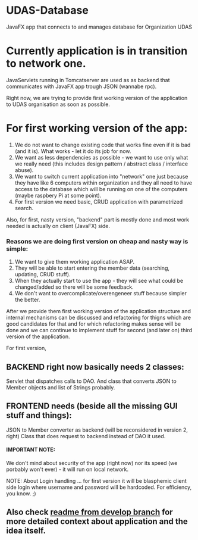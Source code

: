 # UDAS-Database
JavaFX app that connects to and manages database for Organization UDAS


# Currently application is in transition to network one.

JavaServlets running in Tomcatserver are used as as backend that communicates with JavaFX app trough JSON (wannabe rpc).

Right now, we are trying to provide first working version of the application to UDAS organisation as soon as possible.

# For first working version of the app:

1. We do not want to change existing code that works fine even if it is bad (and it is). What works - let it do its job for now.
2. We want as less dependencies as possible - we want to use only what we really need 
(this includes design pattern / abstract class / interface abuse).
3. We want to switch current application into "network" one just because they have like 6 computers within organization
 and they all need to have access to the database which will be running on one of the computers (maybe raspbery Pi at some point).
4. For first version we need basic, CRUD application with parametrized search.

Also, for first, nasty version, "backend" part is mostly done and most work needed is actually on client (JavaFX) side.

### Reasons we are doing first version on cheap and nasty way is simple: 

1. We want to give them working application ASAP. 
2. They will be able to start entering the member data (searching, updating, CRUD stuff).
3. When they actually start to use the app - they will see what could be changed/added so there will be some feedback.
4. We don't want to overcomplicate/overengeneer stuff because simpler the better.

After we provide them first working version of the application structure and internal mechanisms can be discussed and refactoring 
for thigns which are good candidates for that and for which refactoring makes sense will be done and we can continue to implement 
stuff for second (and later on) third version of the application.

For first version, 

## BACKEND right now basically needs 2 classes:

Servlet that dispatches calls to DAO. 
And class that converts JSON to Member objects and list of Strings probably.

## FRONTEND needs (beside all the missing GUI stuff and things):
JSON to Member converter as backend (will be reconsidered in version 2, right)
Class that does request to backend instead of DAO it used.

#### IMPORTANT NOTE:
We don't mind about security of the app (right now) nor its speed (we porbably won't ever) - it will run on local network.


NOTE:
About Login handling ... for first version it will be blasphemic client side login where username and password will be hardcoded.
For efficiency, you know. ;)


## Also check [readme from develop branch](https://github.com/Ladislav92/UDAS-Database/blob/develop/README.md) for more detailed context about application and the idea itself.
